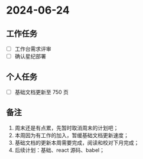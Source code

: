 # 2024-06-24

## 工作任务

- [ ] 工作台需求评审
- [ ] 确认星纪部署

## 个人任务

- [ ] 基础文档更新至 750 页

## 备注

1. 周末还是有点累，先暂时取消周末的计划吧；
2. 本周因为有工作的加入，暂缓基础文档更新速度；
3. 基础文档的更新本周需要完成，阅读和校对下月完成；
4. 后续计划：基础、react 源码、babel；
